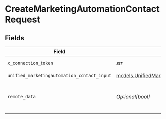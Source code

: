 # CreateMarketingAutomationContactRequest


## Fields

| Field                                                                                                | Type                                                                                                 | Required                                                                                             | Description                                                                                          |
| ---------------------------------------------------------------------------------------------------- | ---------------------------------------------------------------------------------------------------- | ---------------------------------------------------------------------------------------------------- | ---------------------------------------------------------------------------------------------------- |
| `x_connection_token`                                                                                 | *str*                                                                                                | :heavy_check_mark:                                                                                   | The connection token                                                                                 |
| `unified_marketingautomation_contact_input`                                                          | [models.UnifiedMarketingautomationContactInput](../models/unifiedmarketingautomationcontactinput.md) | :heavy_check_mark:                                                                                   | N/A                                                                                                  |
| `remote_data`                                                                                        | *Optional[bool]*                                                                                     | :heavy_minus_sign:                                                                                   | Set to true to include data from the original Marketingautomation software.                          |